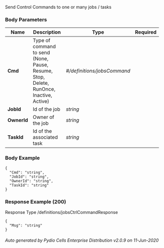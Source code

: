 






 
Send Control Commands to one or many jobs / tasks  


### Body Parameters

Name | Description | Type | Required
---|---|---|---
**Cmd** | Type of command to send (None, Pause, Resume, Stop, Delete, RunOnce, Inactive, Active) | _#/definitions/jobsCommand_ |   
**JobId** | Id of the job | _string_ |   
**OwnerId** | Owner of the job | _string_ |   
**TaskId** | Id of the associated task | _string_ |   


### Body Example
```
{
  "Cmd": "string",
  "JobId": "string",
  "OwnerId": "string",
  "TaskId": "string"
}
```






### Response Example (200)
Response Type /definitions/jobsCtrlCommandResponse

```
{
  "Msg": "string"
}
```




###### Auto generated by Pydio Cells Enterprise Distribution v2.0.9 on 11-Jun-2020
